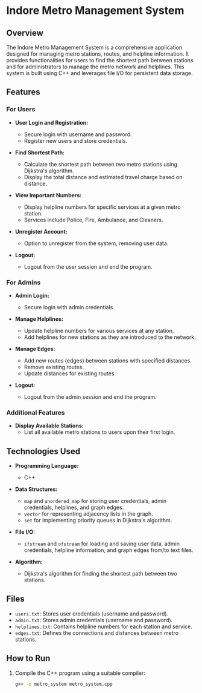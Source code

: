 # Indore Metro Management System

## Overview

The Indore Metro Management System is a comprehensive application designed for managing metro stations, routes, and helpline information. It provides functionalities for users to find the shortest path between stations and for administrators to manage the metro network and helplines. This system is built using C++ and leverages file I/O for persistent data storage.

## Features

### For Users

- **User Login and Registration:**
  - Secure login with username and password.
  - Register new users and store credentials.

- **Find Shortest Path:**
  - Calculate the shortest path between two metro stations using Dijkstra's algorithm.
  - Display the total distance and estimated travel charge based on distance.

- **View Important Numbers:**
  - Display helpline numbers for specific services at a given metro station.
  - Services include Police, Fire, Ambulance, and Cleaners.

- **Unregister Account:**
  - Option to unregister from the system, removing user data.

- **Logout:**
  - Logout from the user session and end the program.

### For Admins

- **Admin Login:**
  - Secure login with admin credentials.

- **Manage Helplines:**
  - Update helpline numbers for various services at any station.
  - Add helplines for new stations as they are introduced to the network.

- **Manage Edges:**
  - Add new routes (edges) between stations with specified distances.
  - Remove existing routes.
  - Update distances for existing routes.

- **Logout:**
  - Logout from the admin session and end the program.

### Additional Features

- **Display Available Stations:**
  - List all available metro stations to users upon their first login.

## Technologies Used

- **Programming Language:**
  - C++

- **Data Structures:**
  - `map` and `unordered_map` for storing user credentials, admin credentials, helplines, and graph edges.
  - `vector` for representing adjacency lists in the graph.
  - `set` for implementing priority queues in Dijkstra's algorithm.

- **File I/O:**
  - `ifstream` and `ofstream` for loading and saving user data, admin credentials, helpline information, and graph edges from/to text files.

- **Algorithm:**
  - Dijkstra's algorithm for finding the shortest path between two stations.

## Files

- `users.txt`: Stores user credentials (username and password).
- `admin.txt`: Stores admin credentials (username and password).
- `helplines.txt`: Contains helpline numbers for each station and service.
- `edges.txt`: Defines the connections and distances between metro stations.

## How to Run

1. Compile the C++ program using a suitable compiler:
   ```sh
   g++ -o metro_system metro_system.cpp
